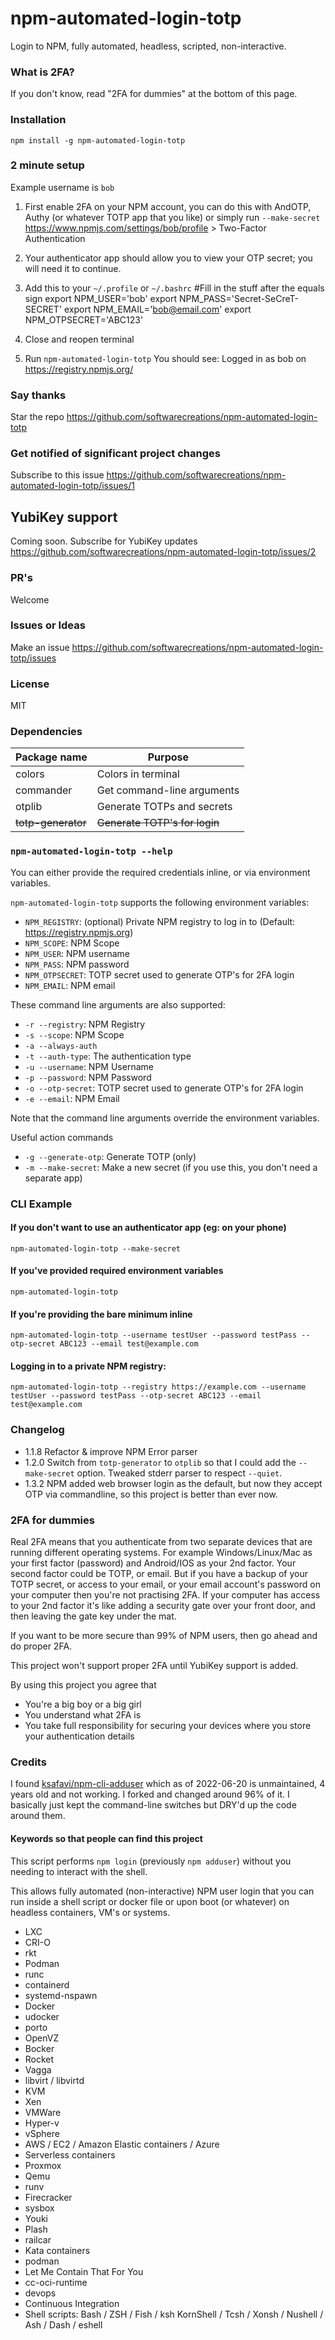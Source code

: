 # npm-automated-login-totp

Login to NPM, fully automated, headless, scripted, non-interactive.

### What is 2FA?
If you don't know, read "2FA for dummies" at the bottom of this page.

### Installation
`npm install -g npm-automated-login-totp`

### 2 minute setup
Example username is `bob`

1. First enable 2FA on your NPM account, you can do this with AndOTP, Authy (or whatever TOTP app that you like) or simply run `--make-secret`
https://www.npmjs.com/settings/bob/profile > Two-Factor Authentication
2. Your authenticator app should allow you to view your OTP secret; you will need it to continue.

3. Add this to your `~/.profile` or `~/.bashrc`
#Fill in the stuff after the equals sign
export NPM_USER='bob'
export NPM_PASS='Secret-SeCreT-SECRET'
export NPM_EMAIL='bob@email.com'
export NPM_OTPSECRET='ABC123'

4. Close and reopen terminal

5. Run `npm-automated-login-totp`
You should see: Logged in as bob on https://registry.npmjs.org/

### Say thanks
Star the repo
https://github.com/softwarecreations/npm-automated-login-totp

### Get notified of significant project changes
Subscribe to this issue https://github.com/softwarecreations/npm-automated-login-totp/issues/1

## YubiKey support
Coming soon. Subscribe for YubiKey updates https://github.com/softwarecreations/npm-automated-login-totp/issues/2

### PR's
Welcome

### Issues or Ideas
Make an issue https://github.com/softwarecreations/npm-automated-login-totp/issues

### License
MIT

### Dependencies
Package name   | Purpose
---            | ---
colors         | Colors in terminal
commander      | Get command-line arguments
otplib         | Generate TOTPs and secrets
~~totp-generator~~ | ~~Generate TOTP's for login~~

### `npm-automated-login-totp --help`

You can either provide the required credentials inline, or via environment variables.

`npm-automated-login-totp` supports the following environment variables:

- `NPM_REGISTRY`: (optional) Private NPM registry to log in to (Default: https://registry.npmjs.org)
- `NPM_SCOPE`: NPM Scope
- `NPM_USER`: NPM username
- `NPM_PASS`: NPM password
- `NPM_OTPSECRET`: TOTP secret used to generate OTP's for 2FA login
- `NPM_EMAIL`: NPM email

These command line arguments are also supported:

- `-r --registry`: NPM Registry
- `-s --scope`: NPM Scope
- `-a --always-auth`
- `-t --auth-type`: The authentication type
- `-u --username`: NPM Username
- `-p --password`: NPM Password
- `-o --otp-secret`: TOTP secret used to generate OTP's for 2FA login
- `-e --email`: NPM Email

Note that the command line arguments override the environment variables.

Useful action commands

- `-g --generate-otp`: Generate TOTP (only)
- `-m --make-secret`: Make a new secret (if you use this, you don't need a separate app)


### CLI Example

#### If you don't want to use an authenticator app (eg: on your phone)
`npm-automated-login-totp --make-secret`

#### If you've provided required environment variables
`npm-automated-login-totp`

#### If you're providing the bare minimum inline
`npm-automated-login-totp --username testUser --password testPass --otp-secret ABC123 --email test@example.com`

#### Logging in to a private NPM registry:
```
npm-automated-login-totp --registry https://example.com --username testUser --password testPass --otp-secret ABC123 --email test@example.com
```

### Changelog
- 1.1.8 Refactor & improve NPM Error parser
- 1.2.0 Switch from `totp-generator` to `otplib` so that I could add the `--make-secret` option. Tweaked stderr parser to respect `--quiet`.
- 1.3.2 NPM added web browser login as the default, but now they accept OTP via commandline, so this project is better than ever now.

### 2FA for dummies
Real 2FA means that you authenticate from two separate devices that are running different operating systems. For example Windows/Linux/Mac as your first factor (password) and Android/IOS as your 2nd factor. Your second factor could be TOTP, or email. But if you have a backup of your TOTP secret, or access to your email, or your email account's password on your computer then you're not practising 2FA. If your computer has access to your 2nd factor it's like adding a security gate over your front door, and then leaving the gate key under the mat.

If you want to be more secure than 99% of NPM users, then go ahead and do proper 2FA.

This project won't support proper 2FA until YubiKey support is added.

By using this project you agree that
* You're a big boy or a big girl
* You understand what 2FA is
* You take full responsibility for securing your devices where you store your authentication details

### Credits
I found [ksafavi/npm-cli-adduser](https://github.com/ksafavi/npm-cli-adduser) which as of 2022-06-20 is unmaintained, 4 years old and not working. I forked and changed around 96% of it. I basically just kept the command-line switches but DRY'd up the code around them.

#### Keywords so that people can find this project

This script performs `npm login` (previously `npm adduser`) without you needing to interact with the shell.

This allows fully automated (non-interactive) NPM user login that you can run inside a shell script or docker file or upon boot (or whatever) on headless containers, VM's or systems.

* LXC
* CRI-O
* rkt
* Podman
* runc
* containerd
* systemd-nspawn
* Docker
* udocker
* porto
* OpenVZ
* Bocker
* Rocket
* Vagga
* libvirt / libvirtd
* KVM
* Xen
* VMWare
* Hyper-v
* vSphere
* AWS / EC2 / Amazon Elastic containers / Azure
* Serverless containers
* Proxmox
* Qemu
* runv
* Firecracker
* sysbox
* Youki
* Plash
* railcar
* Kata containers
* podman
* Let Me Contain That For You
* cc-oci-runtime
* devops
* Continuous Integration
* Shell scripts: Bash / ZSH / Fish / ksh KornShell / Tcsh / Xonsh / Nushell / Ash / Dash / eshell
